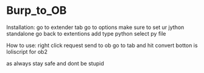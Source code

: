 # Burp_to_OB

Installation:
  go to extender tab
  go to options make sure to set ur jython standalone
  go back to extentions
  add type python select py file


How to use:
  right click request
  send to ob
  go to tab and hit convert
  botton is loliscript for ob2
  
as always stay safe and dont be stupid
